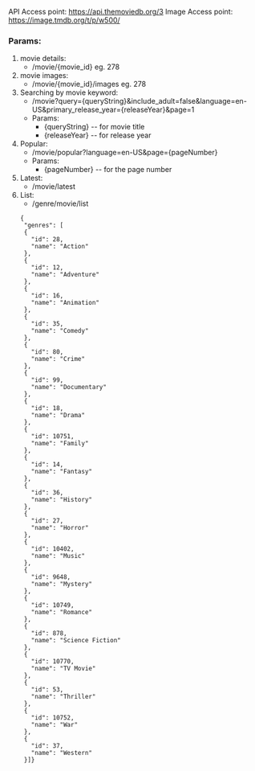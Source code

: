 API Access point: https://api.themoviedb.org/3
Image Access point: https://image.tmdb.org/t/p/w500/

### Params:
1. movie details: 
   - /movie/{movie_id} eg. 278
2. movie images:
   - /movie/{movie_id}/images eg. 278
3. Searching by movie keyword:
   - /movie?query={queryString}&include_adult=false&language=en-US&primary_release_year={releaseYear}&page=1
   - Params:
     - {queryString} -- for movie title
     - {releaseYear} -- for release year
4. Popular:
   - /movie/popular?language=en-US&page={pageNumber}
   - Params:
     - {pageNumber} -- for the page number
5. Latest:
   - /movie/latest
6. List:
   - /genre/movie/list
   ```
   {
    "genres": [
    {
      "id": 28,
      "name": "Action"
    },
    {
      "id": 12,
      "name": "Adventure"
    },
    {
      "id": 16,
      "name": "Animation"
    },
    {
      "id": 35,
      "name": "Comedy"
    },
    {
      "id": 80,
      "name": "Crime"
    },
    {
      "id": 99,
      "name": "Documentary"
    },
    {
      "id": 18,
      "name": "Drama"
    },
    {
      "id": 10751,
      "name": "Family"
    },
    {
      "id": 14,
      "name": "Fantasy"
    },
    {
      "id": 36,
      "name": "History"
    },
    {
      "id": 27,
      "name": "Horror"
    },
    {
      "id": 10402,
      "name": "Music"
    },
    {
      "id": 9648,
      "name": "Mystery"
    },
    {
      "id": 10749,
      "name": "Romance"
    },
    {
      "id": 878,
      "name": "Science Fiction"
    },
    {
      "id": 10770,
      "name": "TV Movie"
    },
    {
      "id": 53,
      "name": "Thriller"
    },
    {
      "id": 10752,
      "name": "War"
    },
    {
      "id": 37,
      "name": "Western"
    }]}

   ```